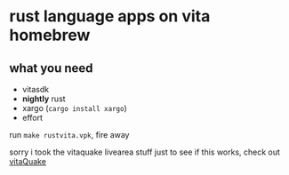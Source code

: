 # rust language apps on vita homebrew

## what you need

* vitasdk
* **nightly** rust
* xargo (`cargo install xargo`)
* effort

run `make rustvita.vpk`, fire away

sorry i took the vitaquake livearea stuff just to see if this works, check out
[vitaQuake](https://github.com/Rinnegatamante/vitaQuake/)
